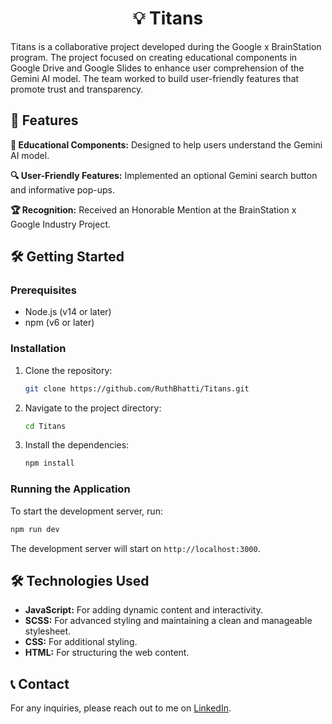 <div align="center">
  <h1>💡 Titans</h1>
</div>

Titans is a collaborative project developed during the Google x BrainStation program. The project focused on creating educational components in Google Drive and Google Slides to enhance user comprehension of the Gemini AI model. The team worked to build user-friendly features that promote trust and transparency.

## 🚀 Features

**📘 Educational Components:** Designed to help users understand the Gemini AI model.

**🔍 User-Friendly Features:** Implemented an optional Gemini search button and informative pop-ups.

**🏆 Recognition:** Received an Honorable Mention at the BrainStation x Google Industry Project.

## 🛠️ Getting Started

### Prerequisites

- Node.js (v14 or later)
- npm (v6 or later)

### Installation

1. Clone the repository:
   ```bash
   git clone https://github.com/RuthBhatti/Titans.git
   ```
2. Navigate to the project directory:
   ```bash
   cd Titans
   ```
3. Install the dependencies:
   ```bash
   npm install
   ```

### Running the Application

To start the development server, run:
```bash
npm run dev
```
The development server will start on `http://localhost:3000`.

## 🛠️ Technologies Used

- **JavaScript:** For adding dynamic content and interactivity.
- **SCSS:** For advanced styling and maintaining a clean and manageable stylesheet.
- **CSS:** For additional styling.
- **HTML:** For structuring the web content.

## 📞 Contact

For any inquiries, please reach out to me on [LinkedIn](https://www.linkedin.com/in/ruth-bhatti/).
